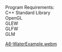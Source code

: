 Program Requirements: </br>
C++ Standard Library</br>
OpenGL </br>
GLEW </br>
GLFW </br>
GLM

[A6-WaterExample.webm](https://github.com/norgera/CS3388-Computer-Graphics/assets/95401214/0025ba1c-313c-4f1a-998b-bb75af3d0ca5)



